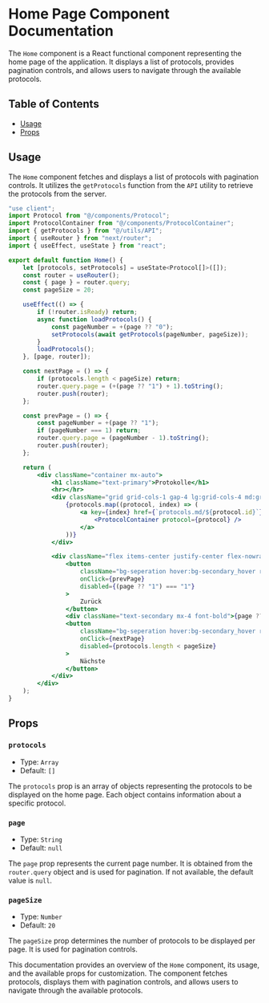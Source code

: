 # Home Page Component Documentation

The `Home` component is a React functional component representing the home page of the application. It displays a list of protocols, provides pagination controls, and allows users to navigate through the available protocols.

## Table of Contents

- [Usage](#usage)
- [Props](#props)

## Usage

The `Home` component fetches and displays a list of protocols with pagination controls. It utilizes the `getProtocols` function from the `API` utility to retrieve the protocols from the server.

```jsx
"use client";
import Protocol from "@/components/Protocol";
import ProtocolContainer from "@/components/ProtocolContainer";
import { getProtocols } from "@/utils/API";
import { useRouter } from "next/router";
import { useEffect, useState } from "react";

export default function Home() {
    let [protocols, setProtocols] = useState<Protocol[]>([]);
    const router = useRouter();
    const { page } = router.query;
    const pageSize = 20;

    useEffect(() => {
        if (!router.isReady) return;
        async function loadProtocols() {
            const pageNumber = +(page ?? "0");
            setProtocols(await getProtocols(pageNumber, pageSize));
        }
        loadProtocols();
    }, [page, router]);

    const nextPage = () => {
        if (protocols.length < pageSize) return;
        router.query.page = (+(page ?? "1") + 1).toString();
        router.push(router);
    };

    const prevPage = () => {
        const pageNumber = +(page ?? "1");
        if (pageNumber === 1) return;
        router.query.page = (pageNumber - 1).toString();
        router.push(router);
    };

    return (
        <div className="container mx-auto">
            <h1 className="text-primary">Protokolle</h1>
            <hr></hr>
            <div className="grid grid-cols-1 gap-4 lg:grid-cols-4 md:grid-cols-2 mt-4">
                {protocols.map((protocol, index) => (
                    <a key={index} href={`protocols.md/${protocol.id}`}>
                        <ProtocolContainer protocol={protocol} />
                    </a>
                ))}
            </div>

            <div className="flex items-center justify-center flex-nowrap mt-6">
                <button
                    className="bg-seperation hover:bg-secondary_hover rounded-full px-6 py-2 text-secondary transition-all disabled:hover:cursor-not-allowed disabled:hover:bg-seperation"
                    onClick={prevPage}
                    disabled={(page ?? "1") === "1"}
                >
                    Zurück
                </button>
                <div className="text-secondary mx-4 font-bold">{page ?? 1}</div>
                <button
                    className="bg-seperation hover:bg-secondary_hover rounded-full px-6 py-2 text-secondary transition-all disabled:hover:cursor-not-allowed disabled:hover:bg-seperation"
                    onClick={nextPage}
                    disabled={protocols.length < pageSize}
                >
                    Nächste
                </button>
            </div>
        </div>
    );
}
```

## Props

### `protocols`

- Type: `Array`
- Default: `[]`

The `protocols` prop is an array of objects representing the protocols to be displayed on the home page. Each object contains information about a specific protocol.

### `page`

- Type: `String`
- Default: `null`

The `page` prop represents the current page number. It is obtained from the `router.query` object and is used for pagination. If not available, the default value is `null`.

### `pageSize`

- Type: `Number`
- Default: `20`

The `pageSize` prop determines the number of protocols to be displayed per page. It is used for pagination controls.

This documentation provides an overview of the `Home` component, its usage, and the available props for customization. The component fetches protocols, displays them with pagination controls, and allows users to navigate through the available protocols.